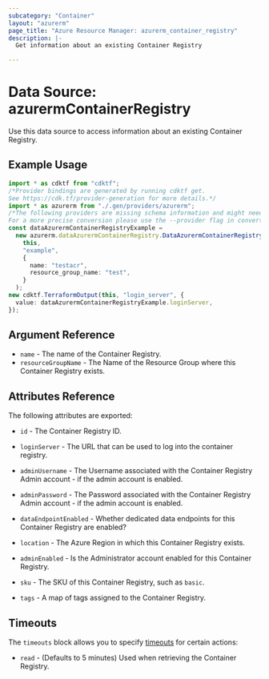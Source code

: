 ```yaml
---
subcategory: "Container"
layout: "azurerm"
page_title: "Azure Resource Manager: azurerm_container_registry"
description: |-
  Get information about an existing Container Registry

---
```


# Data Source: azurermContainerRegistry

Use this data source to access information about an existing Container Registry.

## Example Usage

```typescript
import * as cdktf from "cdktf";
/*Provider bindings are generated by running cdktf get.
See https://cdk.tf/provider-generation for more details.*/
import * as azurerm from "./.gen/providers/azurerm";
/*The following providers are missing schema information and might need manual adjustments to synthesize correctly: azurerm.
For a more precise conversion please use the --provider flag in convert.*/
const dataAzurermContainerRegistryExample =
  new azurerm.dataAzurermContainerRegistry.DataAzurermContainerRegistry(
    this,
    "example",
    {
      name: "testacr",
      resource_group_name: "test",
    }
  );
new cdktf.TerraformOutput(this, "login_server", {
  value: dataAzurermContainerRegistryExample.loginServer,
});

```

## Argument Reference

* `name` - The name of the Container Registry.
* `resourceGroupName` - The Name of the Resource Group where this Container Registry exists.

## Attributes Reference

The following attributes are exported:

*   `id` - The Container Registry ID.

*   `loginServer` - The URL that can be used to log into the container registry.

*   `adminUsername` - The Username associated with the Container Registry Admin account - if the admin account is enabled.

*   `adminPassword` - The Password associated with the Container Registry Admin account - if the admin account is enabled.

*   `dataEndpointEnabled` - Whether dedicated data endpoints for this Container Registry are enabled?

*   `location` - The Azure Region in which this Container Registry exists.

*   `adminEnabled` - Is the Administrator account enabled for this Container Registry.

*   `sku` - The SKU of this Container Registry, such as `basic`.

*   `tags` - A map of tags assigned to the Container Registry.

## Timeouts

The `timeouts` block allows you to specify [timeouts](https://www.terraform.io/language/resources/syntax#operation-timeouts) for certain actions:

* `read` - (Defaults to 5 minutes) Used when retrieving the Container Registry.
